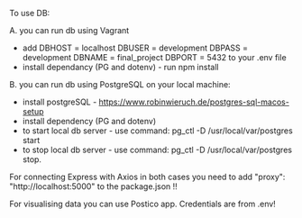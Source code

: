 To use DB:

A. you can run db using Vagrant
* add 
  DBHOST = localhost
  DBUSER = development
  DBPASS = development
  DBNAME = final_project
  DBPORT = 5432
  to your .env file
* install dependancy (PG and dotenv) - run npm install

B. you can run db using PostgreSQL on your local machine:
* install postgreSQL - https://www.robinwieruch.de/postgres-sql-macos-setup
* install dependency (PG and dotenv)
* to start local db server - use command:
        pg_ctl -D /usr/local/var/postgres start
* to stop local db server - use command:
        pg_ctl -D /usr/local/var/postgres stop.


For connecting Express with Axios in both cases you need to add
"proxy": "http://localhost:5000"
to the package.json !!

For visualising data you can use Postico app. Credentials are from .env!